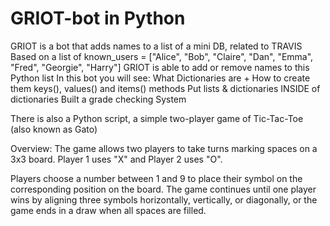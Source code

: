 # GRIOT-bot in Python
GRIOT is a bot that adds names to a list of a mini DB, related to TRAVIS
Based on a list of known_users = ["Alice", "Bob", "Claire", "Dan", "Emma", "Fred", "Georgie", "Harry"] GRIOT is able to add or remove names to this Python list 
In this bot you will see:
What Dictionaries are + How to create them
keys(), values() and items() methods
Put lists & dictionaries INSIDE of dictionaries
Built a grade checking System

There is also a Python script, a simple two-player game of Tic-Tac-Toe (also known as Gato)

Overview:
The game allows two players to take turns marking spaces on a 3x3 board.
Player 1 uses "X" and Player 2 uses "O".

Players choose a number between 1 and 9 to place their symbol on the corresponding position on the board.
The game continues until one player wins by aligning three symbols horizontally, vertically, or diagonally, or the game ends in a draw when all spaces are filled.
